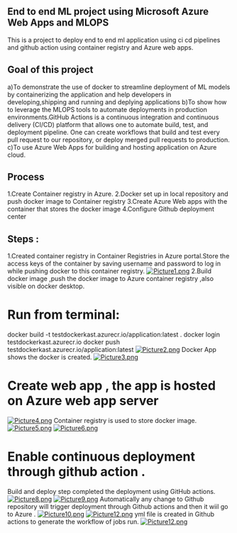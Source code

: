 ## End to end ML project using Microsoft Azure Web Apps and MLOPS
This is a project to deploy end to end ml application using ci cd pipelines and github action using container registry and Azure web apps.
## Goal of this project
a)To demonstrate the use of docker to streamline deployment of ML models by containerizing the application and help developers in developing,shipping and running and deplying applications 
b)To show how to leverage the MLOPS tools to automate deployments in production environments.GitHub Actions is a continuous integration and continuous delivery (CI/CD) platform that allows one to automate build, test, and deployment pipeline. One can create workflows that build and test every pull request to our repository, or deploy merged pull requests to production.
c)To use Azure Web Apps for building and hosting application on Azure cloud.
## Process 
1.Create Container registry in Azure.
2.Docker set up in local repository and push docker image to Container registry
3.Create Azure Web apps with the container that stores the docker image
4.Configure Github deployment center
## Steps :
1.Created container registry in Container Registries in Azure portal.Store the access keys of the container by saving username and password to log in while pushing docker to this container registry.
[![Picture1.png](https://i.postimg.cc/Hn78qGbb/Picture1.png)](https://postimg.cc/sGs2WN62)
2.Build docker image ,push the docker image to Azure container registry ,also  visible on docker desktop.
# Run from terminal:
docker build -t testdockerkast.azurecr.io/application:latest .
docker login testdockerkast.azurecr.io
docker push testdockerkast.azurecr.io/application:latest
[![Picture2.png](https://i.postimg.cc/d3qrTNCC/Picture2.png)](https://postimg.cc/N9z534pG)
Docker App shows the docker is created.
[![Picture3.png](https://i.postimg.cc/XN8w03Mk/Picture3.png)](https://postimg.cc/0rz6pTyz)
# Create web app , the app is hosted on Azure web app server 
[![Picture4.png](https://i.postimg.cc/qR7ph8RR/Picture4.png)](https://postimg.cc/v1CJCx5F)
Container registry is used to store docker image.
[![Picture5.png](https://i.postimg.cc/zXh8gDJn/Picture5.png)](https://postimg.cc/Yht5cHL9)
[![Picture6.png](https://i.postimg.cc/g0gWWnDP/Picture6.png)](https://postimg.cc/mc1q3ZJd)
# Enable continuous deployment through github action .
Build and deploy step completed the deployment using GitHub actions. 
[![Picture8.png](https://i.postimg.cc/R07T6HYj/Picture8.png)](https://postimg.cc/TyPbBpf9)
[![Picture9.png](https://i.postimg.cc/j256Fkjb/Picture9.png)](https://postimg.cc/zbsRL7Wt)
Automatically any change to Github repository will trigger deployment through Github actions and then it wiil go to Azure .
[![Picture10.png](https://i.postimg.cc/VvptHfTq/Picture10.png)](https://postimg.cc/V095J8zv)
[![Picture12.png](https://i.postimg.cc/Kv0wjdTn/Picture12.png)](https://postimg.cc/D8bBYpBZ)
yml file is created in Github actions to generate the workflow of jobs run.
[![Picture12.png](https://i.postimg.cc/Kv0wjdTn/Picture12.png)](https://postimg.cc/D8bBYpBZ)
